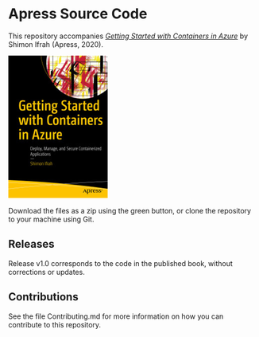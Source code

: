 # Apress Source Code

This repository accompanies [*Getting Started with Containers in Azure*](https://www.apress.com/9781484257524) by Shimon Ifrah (Apress, 2020).

[comment]: #cover
![Cover image](9781484257524.jpg)

Download the files as a zip using the green button, or clone the repository to your machine using Git.

## Releases

Release v1.0 corresponds to the code in the published book, without corrections or updates.

## Contributions

See the file Contributing.md for more information on how you can contribute to this repository.